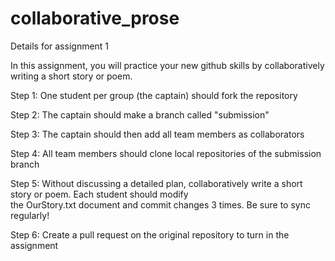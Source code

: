 # collaborative_prose
Details for assignment 1

In this assignment, you will practice your new github skills by collaboratively writing a short story or poem. 

Step 1: One student per group (the captain) should fork the repository

Step 2: The captain should make a branch called "submission" 

Step 3: The captain should then add all team members as collaborators

Step 4: All team members should clone local repositories of the submission branch 

Step 5: Without discussing a detailed plan, collaboratively write a short story or poem. Each student should modify  
        the OurStory.txt document and commit changes 3 times. Be sure to sync regularly!
        
Step 6: Create a pull request on the original repository to turn in the assignment

